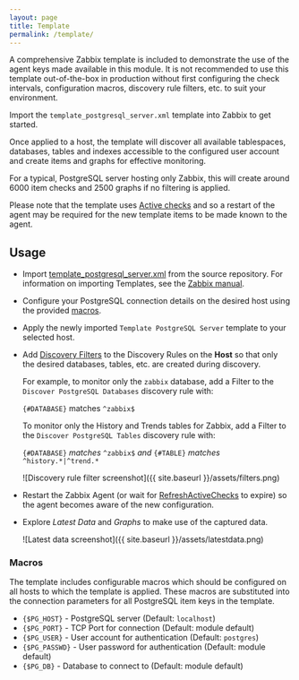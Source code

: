```yaml
---
layout: page
title: Template
permalink: /template/
---
```


A comprehensive Zabbix template is included to demonstrate the use of the agent
keys made available in this module. It is not recommended to use this template
out-of-the-box in production without first configuring the check intervals,
configuration macros, discovery rule filters, etc. to suit your environment.

Import the `template_postgresql_server.xml` template into Zabbix to get
started.

Once applied to a host, the template will discover all available tablespaces,
databases, tables and indexes accessible to the configured user account and
create items and graphs for effective monitoring.

For a typical, PostgreSQL server hosting only Zabbix, this will create around
6000 item checks and 2500 graphs if no filtering is applied.

Please note that the template uses [Active checks](https://www.zabbix.com/documentation/2.4/manual/appendix/items/activepassive)
and so a restart of the agent may be required for the new template items to be
made known to the agent.

## Usage

* Import [template_postgresql_server.xml](https://raw.githubusercontent.com/cavaliercoder/libzbxpgsql/master/template_postgresql_server.xml)
  from the source repository. For information on importing Templates, see the [Zabbix manual](https://www.zabbix.com/documentation/2.4/manual/xml_export_import).

* Configure your PostgreSQL connection details on the desired host using the
  provided [macros](#macros).

* Apply the newly imported `Template PostgreSQL Server` template to your
  selected host.

* Add [Discovery Filters](https://www.zabbix.com/documentation/2.4/manual/discovery/low_level_discovery?s[]=filters)
  to the Discovery Rules on the __Host__ so that only the desired databases,
  tables, etc. are created during discovery.

  For example, to monitor only the `zabbix` database, add a Filter to the
  `Discover PostgreSQL Databases` discovery rule with:

  `{#DATABASE}` matches `^zabbix$`

  To monitor only the History and Trends tables for Zabbix, add a Filter to the
  `Discover PostgreSQL Tables` discovery rule with:

  `{#DATABASE}` *matches* `^zabbix$` *and* `{#TABLE}` *matches* `^history.*|^trend.*`

  ![Discovery rule filter screenshot]({{ site.baseurl }}/assets/filters.png)

* Restart the Zabbix Agent (or wait for [RefreshActiveChecks](https://www.zabbix.com/documentation/2.4/manual/appendix/config/zabbix_agentd?s[]=RefreshActiveChecks)
  to expire) so the agent becomes aware of the new configuration.

* Explore *Latest Data* and *Graphs* to make use of the captured data.
  
  ![Latest data screenshot]({{ site.baseurl }}/assets/latestdata.png)


### Macros

The template includes configurable macros which should be configured on all
hosts to which the template is applied. These macros are substituted into the
connection parameters for all PostgreSQL item keys in the template.

* `{$PG_HOST}`      - PostgreSQL server (Default: `localhost`)
* `{$PG_PORT}`      - TCP Port for connection (Default: module default)
* `{$PG_USER}`      - User account for authentication (Default: `postgres`)
* `{$PG_PASSWD}`    - User password for authentication (Default: module default)
* `{$PG_DB}`        - Database to connect to (Default: module default)

